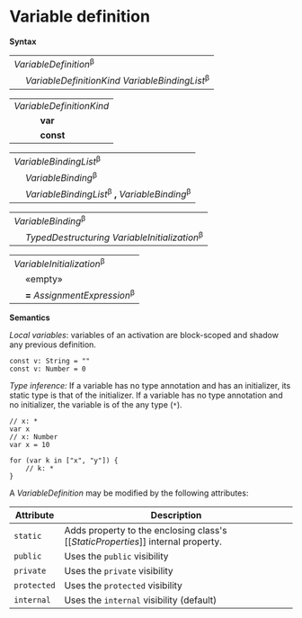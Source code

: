 # Variable definition

**Syntax**

<table>
    <tr>
        <td colspan="2"><i>VariableDefinition</i><sup>β</sup></td>
    </tr>
    <tr>
        <td>&nbsp;</td><td><i>VariableDefinitionKind</i> <i>VariableBindingList</i><sup>β</sup></td>
    </tr>
</table>

<table>
    <tr>
        <td colspan="2"><i>VariableDefinitionKind</i></td>
    </tr>
    <tr>
        <td>&nbsp;</td><td><b>var</b></td>
    </tr>
    <tr>
        <td>&nbsp;</td><td><b>const</b></td>
    </tr>
</table>

<table>
    <tr>
        <td colspan="2"><i>VariableBindingList</i><sup>β</sup></td>
    </tr>
    <tr>
        <td>&nbsp;</td><td><i>VariableBinding</i><sup>β</sup></td>
    </tr>
    <tr>
        <td>&nbsp;</td><td><i>VariableBindingList</i><sup>β</sup> <b>,</b> <i>VariableBinding</i><sup>β</sup></td>
    </tr>
</table>

<table>
    <tr>
        <td colspan="2"><i>VariableBinding</i><sup>β</sup></td>
    </tr>
    <tr>
        <td>&nbsp;</td><td><i>TypedDestructuring</i> <i>VariableInitialization</i><sup>β</sup></td>
    </tr>
</table>

<table>
    <tr>
        <td colspan="2"><i>VariableInitialization</i><sup>β</sup></td>
    </tr>
    <tr>
        <td>&nbsp;</td><td>«empty»</td>
    </tr>
    <tr>
        <td>&nbsp;</td><td><b>=</b> <i>AssignmentExpression</i><sup>β</sup></td>
    </tr>
</table>

**Semantics**

*Local variables*: variables of an activation are block-scoped and shadow any previous definition.

```
const v: String = ""
const v: Number = 0
```

*Type inference:* If a variable has no type annotation and has an initializer, its static type is that of the initializer. If a variable has no type annotation and no initializer, the variable is of the any type (`*`).

```
// x: *
var x
// x: Number
var x = 10

for (var k in ["x", "y"]) {
    // k: *
}
```

A *VariableDefinition* may be modified by the following attributes:

| Attribute       | Description |
| --------------- | ----------- |
| `static`        | Adds property to the enclosing class's \[\[*StaticProperties*\]\] internal property. |
| `public`        | Uses the `public` visibility |
| `private`       | Uses the `private` visibility |
| `protected`     | Uses the `protected` visibility |
| `internal`      | Uses the `internal` visibility (default) |